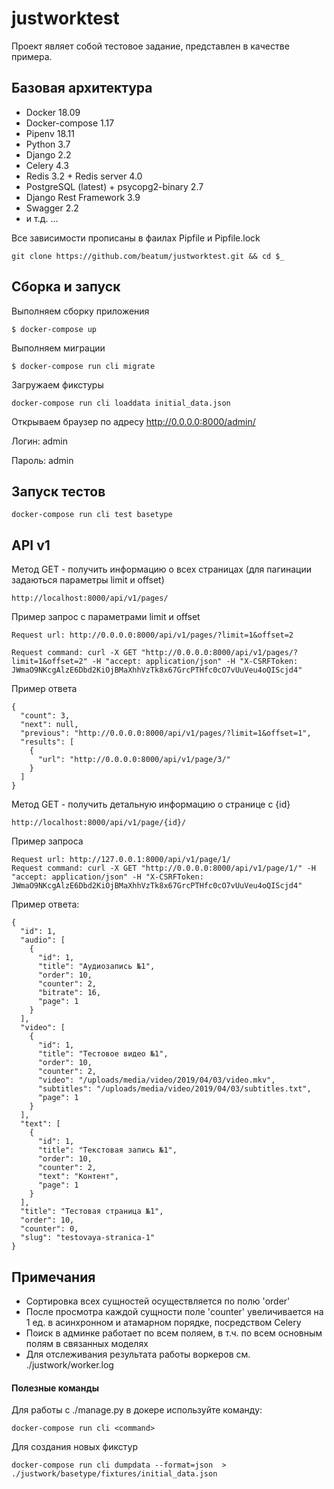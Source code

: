 # justworktest

Проект являет собой тестовое задание, представлен в качестве примера. 

## Базовая архитектура

* Docker 18.09
* Docker-compose 1.17
* Pipenv 18.11
* Python 3.7
* Django 2.2
* Celery 4.3
* Redis 3.2 + Redis server 4.0 
* PostgreSQL (latest) + psycopg2-binary 2.7
* Django Rest Framework 3.9
* Swagger 2.2
* и т.д. ... 

Все зависимости прописаны в фаилах Pipfile и Pipfile.lock
 
```
git clone https://github.com/beatum/justworktest.git && cd $_
```

## Cборка и запуск

Выполняем сборку приложения
```
$ docker-compose up
```
Выполняем миграции
```
$ docker-compose run cli migrate
```
Загружаем фикстуры
```
docker-compose run cli loaddata initial_data.json
```

Открываем браузер по адресу http://0.0.0.0:8000/admin/

Логин: admin

Пароль: admin

## Запуск тестов

```
docker-compose run cli test basetype
```

## API v1

Метод GET - получить информацию о всех страницах (для пагинации задаються параметры limit и offset)
```
http://localhost:8000/api/v1/pages/
```

Пример запрос c параметрами limit и offset
```
Request url: http://0.0.0.0:8000/api/v1/pages/?limit=1&offset=2

Request command: curl -X GET "http://0.0.0.0:8000/api/v1/pages/?limit=1&offset=2" -H "accept: application/json" -H "X-CSRFToken: JWmaO9NKcgAlzE6Dbd2KiOjBMaXhhVzTk8x67GrcPTHfc0cO7vUuVeu4oQIScjd4"
```

Пример ответа
```
{
  "count": 3,
  "next": null,
  "previous": "http://0.0.0.0:8000/api/v1/pages/?limit=1&offset=1",
  "results": [
    {
      "url": "http://0.0.0.0:8000/api/v1/page/3/"
    }
  ]
}
```

Метод GET - получить детальную информацию о странице с {id}
```
http://localhost:8000/api/v1/page/{id}/
```
Пример запроса
```
Request url: http://127.0.0.1:8000/api/v1/page/1/
Request command: curl -X GET "http://0.0.0.0:8000/api/v1/page/1/" -H "accept: application/json" -H "X-CSRFToken: JWmaO9NKcgAlzE6Dbd2KiOjBMaXhhVzTk8x67GrcPTHfc0cO7vUuVeu4oQIScjd4"
```
Пример ответа:
```
{
  "id": 1,
  "audio": [
    {
      "id": 1,
      "title": "Аудиозапись №1",
      "order": 10,
      "counter": 2,
      "bitrate": 16,
      "page": 1
    }
  ],
  "video": [
    {
      "id": 1,
      "title": "Тестовое видео №1",
      "order": 10,
      "counter": 2,
      "video": "/uploads/media/video/2019/04/03/video.mkv",
      "subtitles": "/uploads/media/video/2019/04/03/subtitles.txt",
      "page": 1
    }
  ],
  "text": [
    {
      "id": 1,
      "title": "Текстовая запись №1",
      "order": 10,
      "counter": 2,
      "text": "Контент",
      "page": 1
    }
  ],
  "title": "Тестовая страница №1",
  "order": 10,
  "counter": 0,
  "slug": "testovaya-stranica-1"
}
```

## Примечания

* Сортировка всех сущностей осуществляется по полю 'order'
* После просмотра каждой сущности поле 'counter' увеличивается на 1 ед. в асинхронном и атамарном порядке, посредством Celery
* Поиск в админке работает по всем поляем, в т.ч. по всем основным полям в связанных моделях
* Для отслеживания результата работы воркеров см. ./justwork/worker.log

#### Полезные команды

Для работы с ./manage.py <command> в докере используйте команду:
```
docker-compose run cli <command>
```

Для создания новых фикстур
```
docker-compose run cli dumpdata --format=json  > ./justwork/basetype/fixtures/initial_data.json
```